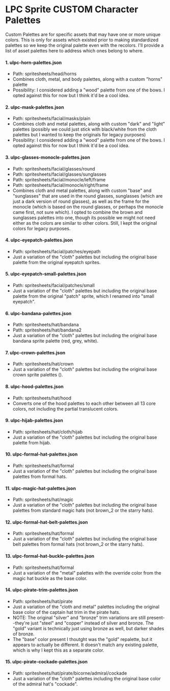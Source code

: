 LPC Sprite CUSTOM Character Palettes
=============================================

Custom Palettes are for specific assets that may have one or more unique colors. This is only for assets which existed prior to making standardized palettes so we keep the original palette even with the recolors. I'll provide a list of asset palettes here to address which ones belong to where.


#### 1. ulpc-horn-palettes.json
- Path: spritesheets/head/horns
- Combines cloth, metal, and body palettes, along with a custom "horns" palette
- Possibility: I considered adding a "wood" palette from one of the bows. I opted against this for now but I think it'd be a cool idea.

#### 2. ulpc-mask-palettes.json
- Path: spritesheets/facial/masks/plain
- Combines cloth and metal palettes, along with custom "dark" and "light" palettes (possibly we could just stick with black/white from the cloth palettes but I wanted to keep the originals for legacy purposes)
- Possibility: I considered adding a "wood" palette from one of the bows. I opted against this for now but I think it'd be a cool idea.

#### 3. ulpc-glasses-monocle-palettes.json
- Path: spritesheets/facial/glasses/round
- Path: spritesheets/facial/glasses/sunglasses
- Path: spritesheets/facial/monocle/left/frame
- Path: spritesheets/facial/monocle/right/frame
- Combines cloth and metal palettes, along with custom "base" and "sunglasses" that are used in the round glasses, sunglasses (which are just a dark version of round glasses), as well as the frame for the monocle (which is based on the round glasses, or perhaps the monocle came first, not sure which). I opted to combine the brown and sunglasses palettes into one, though its possible we might not need either as the colors are similar to other colors. Still, I kept the original colors for legacy purposes.

#### 4. ulpc-eyepatch-palettes.json
- Path: spritesheets/facial/patches/eyepath
- Just a variation of the "cloth" palettes but including the original base palette from the original eyepatch sprites.

#### 5. ulpc-eyepatch-small-palettes.json
- Path: spritesheets/facial/patches/small
- Just a variation of the "cloth" palettes but including the original base palette from the original "patch" sprite, which I renamed into "small eyepatch".

#### 6. ulpc-bandana-palettes.json
- Path: spritesheets/hat/bandana
- Path: spritesheets/hat/bandana2
- Just a variation of the "cloth" palettes but including the original base bandana sprite palette (red, grey, white).

#### 7. ulpc-crown-palettes.json
- Path: spritesheets/hat/crown
- Just a variation of the "cloth" palettes but including the original base crown sprite palettes ().

#### 8. ulpc-hood-palettes.json
- Path: spritesheets/hat/hood
- Converts one of the hood palettes to each other between all 13 core colors, not including the partial translucent colors.

#### 9. ulpc-hijab-palettes.json
- Path: spritesheets/hat/cloth/hijab
- Just a variation of the "cloth" palettes but including the original base palette from hijab.

#### 10. ulpc-formal-hat-palettes.json
- Path: spritesheets/hat/formal
- Just a variation of the "cloth" palettes but including the original base palettes from formal hats.

#### 11. ulpc-magic-hat-palettes.json
- Path: spritesheets/hat/magic
- Just a variation of the "cloth" palettes but including the original base palettes from standard magic hats (not brown_2 or the starry hats).

#### 12. ulpc-formal-hat-belt-palettes.json
- Path: spritesheets/hat/formal
- Just a variation of the "cloth" palettes but including the original base belt palettes from formal hats (not brown_2 or the starry hats).

#### 13. ulpc-formal-hat-buckle-palettes.json
- Path: spritesheets/hat/formal
- Just a variation of the "metal" palettes with the override color from the magic hat buckle as the base color.

#### 14. ulpc-pirate-trim-palettes.json
- Path: spritesheets/hat/pirate
- Just a variation of the "cloth and metal" palettes including the original base color of the captain hat trim in the pirate hats.
- NOTE: The original "silver" and "bronze" trim variations are still present--they're just "steel" and "copper" instead of silver and bronze. The "gold" variant is technically just using bronze as well, but darker shades of bronze.
- The "base" color present I thoutght was the "gold" repalette, but it appears to actually be different. It doesn't match any existing palette, which is why I kept this as a separate color.

#### 15. ulpc-pirate-cockade-palettes.json
- Path: spritesheets/hat/pirate/bicorne/admiral/cockade
- Just a variation of the "cloth" palettes including the original base color of the admiral hat's "cockade".